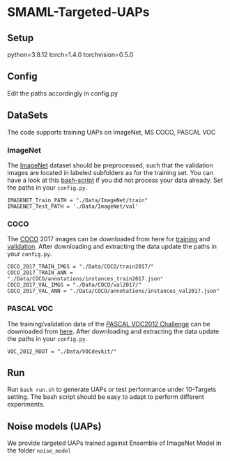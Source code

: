 # SMAML-Targeted-UAPs
## Setup
python=3.8.12
torch=1.4.0
torchvision=0.5.0
## Config
Edit the paths accordingly in config.py
## DataSets
The code supports training UAPs on ImageNet, MS COCO, PASCAL VOC
### ImageNet
The [ImageNet](http://www.image-net.org/) dataset should be preprocessed, such that the validation images are located in labeled subfolders as for the training set. You can have a look at this [bash-script](https://raw.githubusercontent.com/soumith/imagenetloader.torch/master/valprep.sh) if you did not process your data already. Set the paths in your `config.py`.
```
IMAGENET_Train_PATH = "./Data/ImageNet/train"
IMAGENET_Test_PATH = './Data/ImageNet/val'
```
### COCO
The [COCO](https://cocodataset.org/#home) 2017 images can be downloaded from here for [training](http://images.cocodataset.org/zips/train2017.zip) and [validation](http://images.cocodataset.org/zips/val2017.zip). After downloading and extracting the data update the paths in your `config.py`.
```
COCO_2017_TRAIN_IMGS = "./Data/COCO/train2017/"
COCO_2017_TRAIN_ANN = "./Data/COCO/annotations/instances_train2017.json"
COCO_2017_VAL_IMGS = "./Data/COCO/val2017/"
COCO_2017_VAL_ANN = "./Data/COCO/annotations/instances_val2017.json"
```
### PASCAL VOC
The training/validation data of the [PASCAL VOC2012 Challenge](http://host.robots.ox.ac.uk/pascal/VOC/) can be downloaded from [here](http://host.robots.ox.ac.uk/pascal/VOC/voc2012/VOCtrainval_11-May-2012.tar). After downloading and extracting the data update the paths in your `config.py`.
```
VOC_2012_ROOT = "./Data/VOCdevkit/"
```
## Run
Run `bash run.sh` to generate UAPs or test performance under 10-Targets setting. The bash script should be easy to adapt to perform different experiments.

## Noise models (UAPs)
We provide targeted UAPs trained against Ensemble of ImageNet Model in the folder `noise_model`
